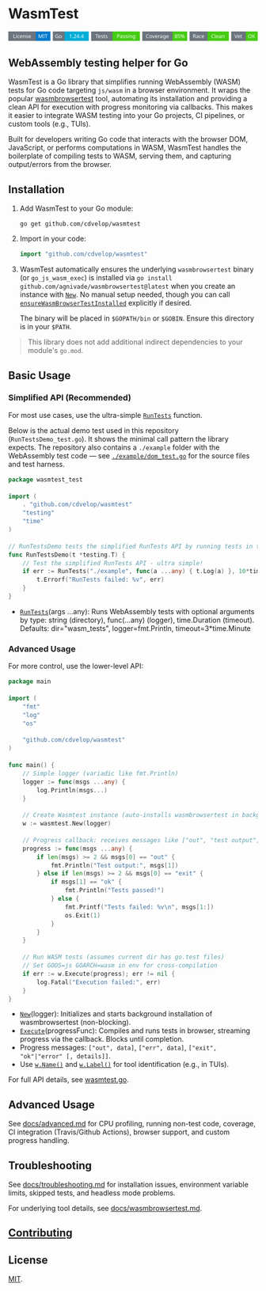 # WasmTest
<!-- START_SECTION:BADGES_SECTION -->
<a href="docs/img/badges.svg"><img src="docs/img/badges.svg" alt="Project Badges" title="Generated by badges package from github.com/cdvelop/devscripts"></a>
<!-- END_SECTION:BADGES_SECTION -->

## WebAssembly testing helper for Go

WasmTest is a Go library that simplifies running WebAssembly (WASM) tests for Go code targeting `js/wasm` in a browser environment. It wraps the popular [wasmbrowsertest](https://github.com/agnivade/wasmbrowsertest) tool, automating its installation and providing a clean API for execution with progress monitoring via callbacks. This makes it easier to integrate WASM testing into your Go projects, CI pipelines, or custom tools (e.g., TUIs).

Built for developers writing Go code that interacts with the browser DOM, JavaScript, or performs computations in WASM, WasmTest handles the boilerplate of compiling tests to WASM, serving them, and capturing output/errors from the browser.

## Installation

1. Add WasmTest to your Go module:
   ```
   go get github.com/cdvelop/wasmtest
   ```

2. Import in your code:
   ```go
   import "github.com/cdvelop/wasmtest"
   ```

3. WasmTest automatically ensures the underlying `wasmbrowsertest` binary (or `go_js_wasm_exec`) is installed via `go install github.com/agnivade/wasmbrowsertest@latest` when you create an instance with [`New`](wasmtest.go). No manual setup needed, though you can call [`ensureWasmBrowserTestInstalled`](wasmtest.go:46) explicitly if desired.

   The binary will be placed in `$GOPATH/bin` or `$GOBIN`. Ensure this directory is in your `$PATH`.

> This library does not add additional indirect dependencies to your module's `go.mod`.

## Basic Usage

### Simplified API (Recommended)

For most use cases, use the ultra-simple [`RunTests`](wasmtest.go) function.

Below is the actual demo test used in this repository (`RunTestsDemo_test.go`). It
shows the minimal call pattern the library expects. The repository also contains a
`./example` folder with the WebAssembly test code — see [`./example/dom_test.go`](./example/dom_test.go) for the source files
and test harness.

```go
package wasmtest_test

import (
	. "github.com/cdvelop/wasmtest"
	"testing"
	"time"
)

// RunTestsDemo tests the simplified RunTests API by running tests in the example directory
func RunTestsDemo(t *testing.T) {
	// Test the simplified RunTests API - ultra simple!
	if err := RunTests("./example", func(a ...any) { t.Log(a) }, 10*time.Minute); err != nil {
		t.Errorf("RunTests failed: %v", err)
	}
}
```

- [`RunTests`](RunTests.go)(args ...any): Runs WebAssembly tests with optional arguments by type: string (directory), func(...any) (logger), time.Duration (timeout). Defaults: dir="wasm_tests", logger=fmt.Println, timeout=3*time.Minute

### Advanced Usage

For more control, use the lower-level API:

```go
package main

import (
	"fmt"
	"log"
	"os"

	"github.com/cdvelop/wasmtest"
)

func main() {
	// Simple logger (variadic like fmt.Println)
	logger := func(msgs ...any) {
		log.Println(msgs...)
	}

	// Create Wasmtest instance (auto-installs wasmbrowsertest in background)
	w := wasmtest.New(logger)

	// Progress callback: receives messages like ["out", "test output"], ["err", "error msg"], ["exit", "ok"|"error"]
	progress := func(msgs ...any) {
		if len(msgs) >= 2 && msgs[0] == "out" {
			fmt.Println("Test output:", msgs[1])
		} else if len(msgs) >= 2 && msgs[0] == "exit" {
			if msgs[1] == "ok" {
				fmt.Println("Tests passed!")
			} else {
				fmt.Printf("Tests failed: %v\n", msgs[1:])
				os.Exit(1)
			}
		}
	}

	// Run WASM tests (assumes current dir has go.test files)
	// Set GOOS=js GOARCH=wasm in env for cross-compilation
	if err := w.Execute(progress); err != nil {
		log.Fatal("Execution failed:", err)
	}
}
```

- [`New`](wasmtest.go:19)(logger): Initializes and starts background installation of wasmbrowsertest (non-blocking).
- [`Execute`](wasmtest.go)(progressFunc): Compiles and runs tests in browser, streaming progress via the callback. Blocks until completion.
- Progress messages: `["out", data]`, `["err", data]`, `["exit", "ok"|"error" [, details]]`.
- Use [`w.Name()`](wasmtest.go) and [`w.Label()`](wasmtest.go) for tool identification (e.g., in TUIs).

For full API details, see [wasmtest.go](wasmtest.go).


## Advanced Usage

See [docs/advanced.md](docs/advanced.md) for CPU profiling, running non-test code, coverage, CI integration (Travis/Github Actions), browser support, and custom progress handling.

## Troubleshooting

See [docs/troubleshooting.md](docs/troubleshooting.md) for installation issues, environment variable limits, skipped tests, and headless mode problems.

For underlying tool details, see [docs/wasmbrowsertest.md](docs/wasmbrowsertest.md).

## [Contributing](https://github.com/cdvelop/cdvelop/blob/main/CONTRIBUTING.md)

## License

[MIT](LICENSE).
